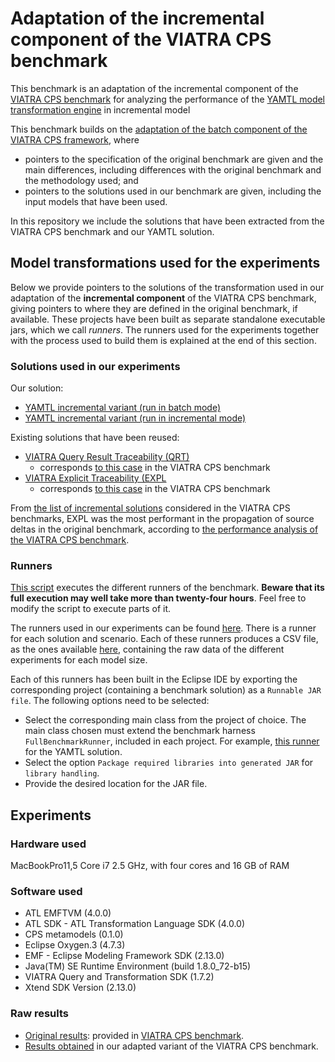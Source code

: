 # Adaptation of the incremental component of the VIATRA CPS benchmark

This benchmark is an adaptation of the incremental component of the [VIATRA CPS benchmark](https://github.com/viatra/viatra-cps-benchmark) for analyzing the performance of the [YAMTL model transformation engine](https://yamtl.github.io) in incremental model

This benchmark builds on the [adaptation of the batch component of the VIATRA CPS framework](https://github.com/yamtl/viatra-cps-batch-benchmark), where
* pointers to the specification of the original benchmark are given and the main differences, including differences with the original benchmark and the methodology used; and
* pointers to the solutions used in our benchmark are given, including the input models that have been used.

In this repository we include the solutions that have been extracted from the VIATRA CPS benchmark and our YAMTL solution.

## Model transformations used for the experiments

Below we provide pointers to the solutions of the transformation used in our adaptation of the **incremental component** of the VIATRA CPS benchmark, giving pointers to where they are defined in the original benchmark, if available. These projects have been built as separate standalone executable jars, which we call *runners*. The runners used for the experiments together with the process used to build them is explained at the end of this section.

### Solutions used in our experiments

Our solution:
* [YAMTL incremental variant (run in batch mode)](https://github.com/yamtl/viatra-cps-incr-benchmark/tree/master/m2m.incr.cps2dep.yamtl.batch)
* [YAMTL incremental variant (run in incremental mode)](https://github.com/yamtl/viatra-cps-incr-benchmark/tree/master/m2m.incr.cps2dep.yamtl)

Existing solutions that have been reused:

* [VIATRA Query Result Traceability (QRT)](https://github.com/yamtl/viatra-cps-incr-benchmark/blob/master/m2m.incr.cps2dep.viatra.qrt/src/org/eclipse/viatra/examples/cps/xform/m2m/incr/qrt/CPS2DeploymentTransformationQrt.xtend)
    * corresponds [to this case](https://github.com/viatra/viatra-docs/blob/master/cps/Query-result-traceability-M2M-transformation.adoc) in the VIATRA CPS benchmark    
* [VIATRA Explicit Traceability (EXPL](https://github.com/yamtl/viatra-cps-incr-benchmark/blob/master/m2m.incr.cps2dep.viatra.expl/src/org/eclipse/viatra/examples/cps/xform/m2m/incr/expl/CPS2DeploymentTransformation.xtend)
    * corresponds [to this case](https://github.com/viatra/viatra-docs/blob/master/cps/Explicit-traceability-M2M-transformation.adoc) in the VIATRA CPS benchmark    

From [the list of incremental solutions](https://github.com/viatra/viatra-docs/blob/master/cps/Alternative-transformation-methods.adoc#incremental) considered in the VIATRA CPS benchmarks, EXPL was the most performant in the propagation of source deltas in the original benchmark, according to [the performance analysis of the VIATRA CPS benchmark](https://github.com/viatra/viatra-cps-benchmark/wiki/Performance-evaluation#runtime).

### Runners

[This script](https://github.com/yamtl/viatra-cps-incr-benchmark/blob/master/m2m.incr.data/runIncrBenchmarks.sh) executes the different runners of the benchmark. **Beware that its full execution may well take more than twenty-four hours**. Feel free to modify the script to execute parts of it.

The runners used in our experiments can be found [here](https://github.com/yamtl/viatra-cps-incr-benchmark/tree/master/m2m.incr.data/runners). There is a runner for each solution and scenario. Each of these runners produces a CSV file, as the ones available [here](https://github.com/yamtl/viatra-cps-incr-benchmark/tree/master/m2m.incr.data/experimental-results), containing the raw data of the different experiments for each model size.

Each of this runners has been built in the Eclipse IDE by exporting the corresponding project (containing a benchmark solution) as a  `Runnable JAR file`. The following options need to be selected:
* Select the corresponding main class from the project of choice. The main class chosen must extend the benchmark harness `FullBenchmarkRunner`, included in each project. For example, [this runner](https://github.com/yamtl/viatra-cps-incr-benchmark/blob/master/m2m.incr.cps2dep.yamtl/src/main/java/experiments/yamtl/Cps2DepRunner_ClientServer_YAMTL_modification_full.xtend) for the YAMTL solution.
* Select the option `Package required libraries into generated JAR` for `library handling`.
* Provide the desired location for the JAR file. 


## Experiments

### Hardware used

MacBookPro11,5 Core i7 2.5 GHz, with four cores and 16 GB of RAM

### Software used

* ATL EMFTVM (4.0.0)
* ATL SDK - ATL Transformation Language SDK (4.0.0)
* CPS metamodels (0.1.0)
* Eclipse Oxygen.3 (4.7.3) 
* EMF - Eclipse Modeling Framework SDK (2.13.0)
* Java(TM) SE Runtime Environment (build 1.8.0\_72-b15)
* VIATRA Query and Transformation SDK (1.7.2)
* Xtend SDK Version (2.13.0)

### Raw results

* [Original results](https://github.com/yamtl/viatra-cps-batch-benchmark/tree/master/m2m.batch.data/experimental-results/XForm_CS_PS_Performance.xlsx): provided in [VIATRA CPS benchmark](https://github.com/viatra/viatra-cps-benchmark).
* [Results obtained](https://github.com/yamtl/viatra-cps-incr-benchmark/tree/master/m2m.incr.data/experimental-results) in our adapted variant of the VIATRA CPS benchmark.